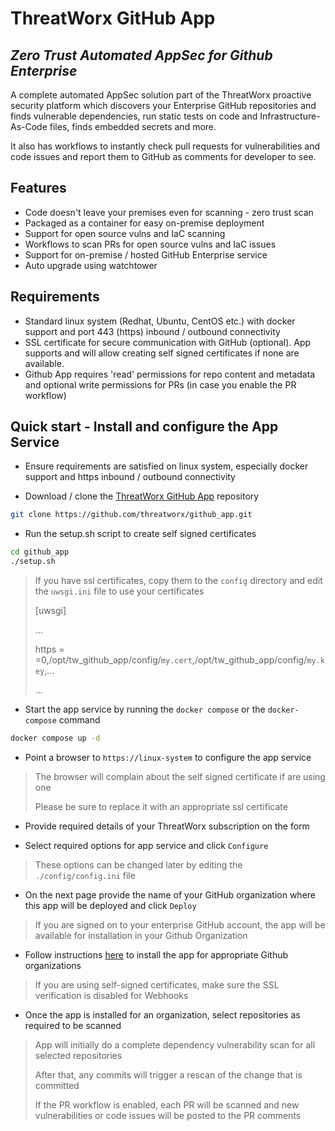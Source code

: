 # ThreatWorx GitHub App

## _Zero Trust Automated AppSec for Github Enterprise_

A complete automated AppSec solution part of the ThreatWorx proactive security platform which discovers your Enterprise GitHub repositories and finds vulnerable dependencies, run static tests on code and Infrastructure-As-Code files, finds embedded secrets and more.

It also has workflows to instantly check pull requests for vulnerabilities and code issues and report them to GitHub as comments for developer to see.

## Features

- Code doesn't leave your premises even for scanning - zero trust scan
- Packaged as a container for easy on-premise deployment
- Support for open source vulns and IaC scanning
- Workflows to scan PRs for open source vulns and IaC issues
- Support for on-premise / hosted GitHub Enterprise service
- Auto upgrade using watchtower

## Requirements

- Standard linux system (Redhat, Ubuntu, CentOS etc.) with docker support and port 443 (https) inbound / outbound connectivity
- SSL certificate for secure communication with GitHub (optional). App supports and will allow creating self signed certificates if none are available.
- Github App requires 'read' permissions for repo content and metadata and optional write permissions for PRs (in case you enable the PR workflow)

## Quick start - Install and configure the App Service

- Ensure requirements are satisfied on linux system, especially docker support and https inbound / outbound connectivity

- Download / clone the [ThreatWorx GitHub App](https://github.com/threatworx/github_app) repository

```bash
git clone https://github.com/threatworx/github_app.git
```

- Run the setup.sh script to create self signed certificates

```bash
cd github_app
./setup.sh
```

> If you have ssl certificates, copy them to the ``config`` directory and edit the ``uwsgi.ini`` file to use your certificates
>
> [uwsgi]
>
> ...
>
> https = =0,/opt/tw_github_app/config/``my.cert``,/opt/tw_github_app/config/``my.key``,...
>
> ...

- Start the app service by running the ``docker compose`` or the ``docker-compose`` command

```bash
docker compose up -d
```

- Point a browser to ``https://linux-system`` to configure the app service

> The browser will complain about the self signed certificate if are using one
>
> Please be sure to replace it with an appropriate ssl certificate

- Provide required details of your ThreatWorx subscription on the form 

- Select required options for app service and click ``Configure``

> These options can be changed later by editing the ``./config/config.ini`` file

- On the next page provide the name of your GitHub organization where this app will be deployed and click ``Deploy``

> If you are signed on to your enterprise GitHub account, the app will be available for installation in your Github Organization

- Follow instructions [here](https://docs.github.com/en/apps/maintaining-github-apps/installing-github-apps) to install the app for appropriate Github organizations

> If you are using self-signed certificates, make sure the SSL verification is disabled for Webhooks 

- Once the app is installed for an organization, select repositories as required to be scanned 

> App will initially do a complete dependency vulnerability scan for all selected repositories
>
> After that, any commits will trigger a rescan of the change that is committed
>
> If the PR workflow is enabled, each PR will be scanned and new vulnerabilities or code issues will be posted to the PR comments
